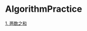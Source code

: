 # AlgorithmPractice

[1. 两数之和](https://github.com/Susiewest/AlgorithmPractice/blob/master/1.%20%E4%B8%A4%E6%95%B0%E4%B9%8B%E5%92%8C)
